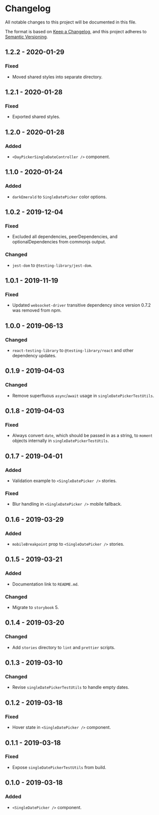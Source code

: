 # Changelog

All notable changes to this project will be documented in this file.

The format is based on [Keep a Changelog](https://keepachangelog.com/en/1.0.0/),
and this project adheres to [Semantic Versioning](https://semver.org/spec/v2.0.0.html).

## 1.2.2 - 2020-01-29

### Fixed

- Moved shared styles into separate directory.

## 1.2.1 - 2020-01-28

### Fixed

- Exported shared styles.

## 1.2.0 - 2020-01-28

### Added

- `<DayPickerSingleDateController />` component.

## 1.1.0 - 2020-01-24

### Added

- `darkEmerald` to `SingleDatePicker` color options.

## 1.0.2 - 2019-12-04

### Fixed

- Excluded all dependencies, peerDependencies, and optionalDependencies from commonjs output.

### Changed

- `jest-dom` to `@testing-library/jest-dom`.

## 1.0.1 - 2019-11-19

### Fixed

- Updated `websocket-driver` transitive dependency since version 0.7.2 was removed from npm.

## 1.0.0 - 2019-06-13

### Changed

- `react-testing-library` to `@testing-library/react` and other dependency updates.

## 0.1.9 - 2019-04-03

### Changed

- Remove superfluous `async`/`await` usage in `singleDatePickerTestUtils`.

## 0.1.8 - 2019-04-03

### Fixed

- Always convert `date`, which should be passed in as a string, to `moment` objects internally in `singleDatePickerTestUtils`.

## 0.1.7 - 2019-04-01

### Added

- Validation example to `<SingleDatePicker />` stories.

### Fixed

- Blur handling in `<SingleDatePicker />` mobile fallback.

## 0.1.6 - 2019-03-29

### Added

- `mobileBreakpoint` prop to `<SingleDatePicker />` stories.

## 0.1.5 - 2019-03-21

### Added

- Documentation link to `README.md`.

### Changed

- Migrate to `storybook` 5.

## 0.1.4 - 2019-03-20

### Changed

- Add `stories` directory to `lint` and `prettier` scripts.

## 0.1.3 - 2019-03-10

### Changed

- Revise `singleDatePickerTestUtils` to handle empty dates.

## 0.1.2 - 2019-03-18

### Fixed

- Hover state in `<SingleDatePicker />` component.

## 0.1.1 - 2019-03-18

### Fixed

- Expose `singleDatePickerTestUtils` from build.

## 0.1.0 - 2019-03-18

### Added

- `<SingleDatePicker />` component.
